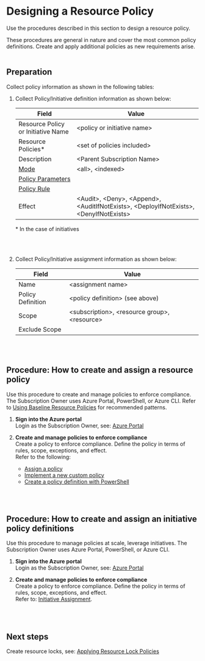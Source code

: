 # Designing a Resource Policy 
Use the procedures described in this section to design a resource policy. 

These procedures are general in nature and cover the most common policy definitions. Create and apply additional policies as new requirements arise.
<br />
<br />


## Preparation

Collect policy information as shown in the following tables: 

1. Collect Policy/Initiative definition information as shown below:
 
   | Field |  Value  |
   |------------------------------|----------------------------|
   | Resource Policy or Initiative Name    | \<policy or initiative name\>   | 
   | Resource Policies*     | \<set of policies included\> | 
   | Description   | \<Parent Subscription Name\>  | 
   | [Mode](https://docs.microsoft.com/en-ca/azure/azure-policy/policy-definition#mode)    | \<all\>, \<indexed\> |  
   | [Policy Parameters](https://docs.microsoft.com/en-ca/azure/azure-policy/policy-definition#parameters)   |  |  
   | [Policy Rule](https://docs.microsoft.com/en-ca/azure/azure-policy/policy-definition#policy-rule)   |  |  
   | Effect |\<Audit\>, \<Deny\>, \<Append\>, \<AuditIfNotExists\>, \<DeployIfNotExists\>, \<DenyIfNotExists\>|
    
   \* In the case of initiatives
<br />
<br />

2. Collect Policy/Initiative assignment information as shown below: 
   
   | __Field__ | __Value__ |
   |------------------------------|----------------------------|
   | Name    | \<assignment name\>   | 
   | Policy Definition     | \<policy definition\> (see above)  | 
   | Scope   | \<subscription\>, \<resource group\>, \<resource\>  | 
   | Exclude Scope    |  |  
<br />
<br />


## Procedure: How to create and assign a resource policy 
Use this procedure to create and manage policies to enforce compliance. The Subscription Owner uses Azure Portal, PowerShell, or Azure CLI. Refer to [Using Baseline Resource Policies](5.1.1-Top-10-Azure-Baseline-Security-Policies.md) for recommended patterns. 

1. **Sign into the Azure portal**  
   Login as the Subscription Owner, see:  [Azure Portal](https://portal.azure.com)
   
2. **Create and manage policies to enforce compliance**  
   Create a policy to enforce compliance. Define the policy in terms of rules, scope, exceptions, and effect.  
   Refer to the following:  
   - [Assign a policy](https://docs.microsoft.com/en-us/azure/azure-policy/create-manage-policy#assign-a-policy) 
   - [Implement a new custom policy](https://docs.microsoft.com/en-us/azure/azure-policy/create-manage-policy#implement-a-new-custom-policy) 
   - [Create a policy definition with PowerShell](https://docs.microsoft.com/en-us/azure/azure-policy/create-manage-policy#create-a-policy-definition-with-powershell) 
<br />
<br />

## Procedure: How to create and assign an initiative policy definitions
Use this procedure to manage policies at scale, leverage initiatives. The Subscription Owner uses Azure Portal, PowerShell, or Azure CLI.  

1. **Sign into the Azure portal**  
   Login as the Subscription Owner, see: [Azure Portal](https://portal.azure.com)

2. **Create and manage policies to enforce compliance**  
   Create a policy to enforce compliance. Define the policy in terms of rules, scope, exceptions, and effect.  
   Refer to: [Initiative Assignment](https://docs.microsoft.com/en-ca/azure/azure-policy/azure-policy-introduction#initiative-assignment). 
<br />
<br />

## Next steps 
Create resource locks, see: [Applying Resource Lock Policies](5.2-Applying-Resource-Lock-Policies.md) 
